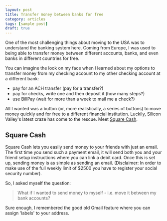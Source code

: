 ```yaml
---
layout: post
title: Transfer money between banks for free
category: articles
tags: [sample post]
draft: true
---
```


One of the most challenging things about moving to the USA was to understand the banking system here. Coming from Europe, I was used to being able to transfer money between different accounts, banks, and even banks in different countries for free.

You can imagine the look on my face when I learned about my options to transfer money from my checking account to my other checking account at a different bank:

- pay for an ACH transfer (pay for a transfer?)
- pay for checks, write one and then deposit it (how many steps?)
- use BillPay (wait for more than a week to mail me a check?)

All I wanted was a button (or, more realistically, a series of buttons) to move money quickly and for free to a different financial institution. Luckily, Silicon Valley's latest craze has come to the rescue. Meet [Square Cash](https://square.com/cash).

## Square Cash

Square Cash lets you easily send money to your friends with just an email. The first time you send such a payment email, it will send both you and your friend setup instructions where you can link a debit card. Once this is set up, sending money is as simple as sending an email. (Disclaimer: In order to make use of the full weekly limit of $2500 you have to register your social security number).

So, I asked myself the question:

> What if I wanted to send money to myself - i.e. move it between my bank accounts?

Sure enough, I remembered the good old Gmail feature where you can assign 'labels' to your address.
